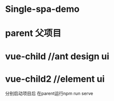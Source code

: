 # Single-spa-demo

# parent 父项目

# vue-child  //ant design ui

# vue-child2 //element ui

分别启动项目后 在parent运行npm run serve